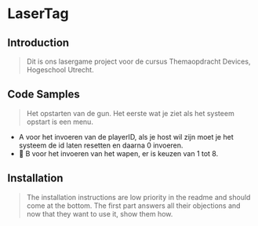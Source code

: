 # LaserTag

## Introduction

> Dit is ons lasergame project voor de cursus Themaopdracht Devices, Hogeschool Utrecht.

## Code Samples

> Het opstarten van de gun.
Het eerste wat je ziet als het systeem opstart is een menu.
* A voor het invoeren van de playerID, als je host wil zijn moet je het systeem de id laten resetten en daarna 0 invoeren.
* :gun: B voor het invoeren van het wapen, er is keuzen van 1 tot 8. 

## Installation

> The installation instructions are low priority in the readme and should come at the bottom. The first part answers all their objections and now that they want to use it, show them how.

